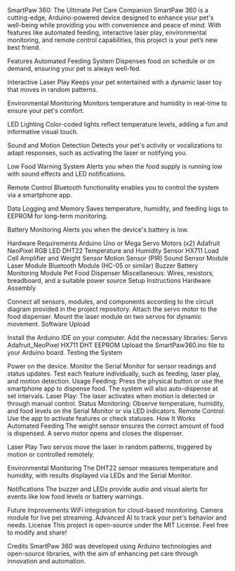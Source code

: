 
SmartPaw 360: The Ultimate Pet Care Companion
SmartPaw 360 is a cutting-edge, Arduino-powered device designed to enhance your pet's well-being while providing you with convenience and peace of mind. With features like automated feeding, interactive laser play, environmental monitoring, and remote control capabilities, this project is your pet’s new best friend.

Features
Automated Feeding System
Dispenses food on schedule or on demand, ensuring your pet is always well-fed.

Interactive Laser Play
Keeps your pet entertained with a dynamic laser toy that moves in random patterns.

Environmental Monitoring
Monitors temperature and humidity in real-time to ensure your pet's comfort.

LED Lighting
Color-coded lights reflect temperature levels, adding a fun and informative visual touch.

Sound and Motion Detection
Detects your pet's activity or vocalizations to adapt responses, such as activating the laser or notifying you.

Low Food Warning System
Alerts you when the food supply is running low with sound effects and LED notifications.

Remote Control
Bluetooth functionality enables you to control the system via a smartphone app.

Data Logging and Memory
Saves temperature, humidity, and feeding logs to EEPROM for long-term monitoring.

Battery Monitoring
Alerts you when the device's battery is low.

Hardware Requirements
Arduino Uno or Mega
Servo Motors (x2)
Adafruit NeoPixel RGB LED
DHT22 Temperature and Humidity Sensor
HX711 Load Cell Amplifier and Weight Sensor
Motion Sensor (PIR)
Sound Sensor Module
Laser Module
Bluetooth Module (HC-05 or similar)
Buzzer
Battery Monitoring Module
Pet Food Dispenser
Miscellaneous: Wires, resistors, breadboard, and a suitable power source
Setup Instructions
Hardware Assembly

Connect all sensors, modules, and components according to the circuit diagram provided in the project repository.
Attach the servo motor to the food dispenser.
Mount the laser module on two servos for dynamic movement.
Software Upload

Install the Arduino IDE on your computer.
Add the necessary libraries:
Servo
Adafruit_NeoPixel
HX711
DHT
EEPROM
Upload the SmartPaw360.ino file to your Arduino board.
Testing the System

Power on the device.
Monitor the Serial Monitor for sensor readings and status updates.
Test each feature individually, such as feeding, laser play, and motion detection.
Usage
Feeding: Press the physical button or use the smartphone app to dispense food. The system will also auto-dispense at set intervals.
Laser Play: The laser activates when motion is detected or through manual control.
Status Monitoring: Observe temperature, humidity, and food levels on the Serial Monitor or via LED indicators.
Remote Control: Use the app to activate features or check statuses.
How It Works
Automated Feeding
The weight sensor ensures the correct amount of food is dispensed. A servo motor opens and closes the dispenser.

Laser Play
Two servos move the laser in random patterns, triggered by motion or controlled remotely.

Environmental Monitoring
The DHT22 sensor measures temperature and humidity, with results displayed via LEDs and the Serial Monitor.

Notifications
The buzzer and LEDs provide audio and visual alerts for events like low food levels or battery warnings.

Future Improvements
WiFi integration for cloud-based monitoring.
Camera module for live pet streaming.
Advanced AI to track your pet's behavior and needs.
License
This project is open-source under the MIT License. Feel free to modify and share!

Credits
SmartPaw 360 was developed using Arduino technologies and open-source libraries, with the aim of enhancing pet care through innovation and automation.
